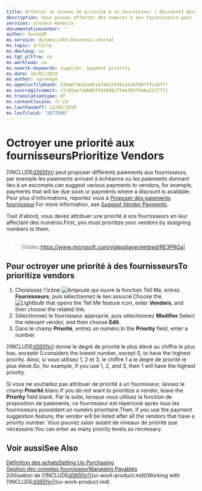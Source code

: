 ```yaml
---
title: Affecter un niveau de priorité à un fournisseur | Microsoft Docs
description: Vous pouvez affecter des numéros à vos fournisseurs pour les classer par ordre de priorité et faciliter des propositions de paiement dans Business Central.
services: project-madeira
documentationcenter: ''
author: SorenGP
ms.service: dynamics365-business-central
ms.topic: article
ms.devlang: na
ms.tgt_pltfrm: na
ms.workload: na
ms.search.keywords: supplier, payment priority
ms.date: 10/01/2019
ms.author: sgroespe
ms.openlocfilehash: 538a6f4b1ead61afde223391441bf097f3c26f77
ms.sourcegitcommit: cfc92eefa8b06fb426482f54e393f0e6e222f712
ms.translationtype: HT
ms.contentlocale: fr-CH
ms.lasthandoff: 12/03/2019
ms.locfileid: "2877606"
---
```

# <a name="prioritize-vendors"></a><span data-ttu-id="5808b-103">Octroyer une priorité aux fournisseurs</span><span class="sxs-lookup"><span data-stu-id="5808b-103">Prioritize Vendors</span></span>
[!INCLUDE[d365fin](includes/d365fin_md.md)] <span data-ttu-id="5808b-104">peut proposer différents paiements aux fournisseurs, par exemple les paiements arrivant à échéance ou les paiements donnant lieu à un escompte.</span><span class="sxs-lookup"><span data-stu-id="5808b-104">can suggest various payments to vendors, for example, payments that will be due soon or payments where a discount is available.</span></span> <span data-ttu-id="5808b-105">Pour plus d'informations, reportez vous à [Proposer des paiements fournisseur](payables-how-suggest-vendor-payments.md).</span><span class="sxs-lookup"><span data-stu-id="5808b-105">For more information, see [Suggest Vendor Payments](payables-how-suggest-vendor-payments.md).</span></span>

<span data-ttu-id="5808b-106">Tout d'abord, vous devez attribuer une priorité à vos fournisseurs en leur affectant des numéros.</span><span class="sxs-lookup"><span data-stu-id="5808b-106">First, you must prioritize your vendors by assigning numbers to them.</span></span>
<br><br>
> [!Video https://www.microsoft.com/videoplayer/embed/RE3PRGa]

## <a name="to-prioritize-vendors"></a><span data-ttu-id="5808b-107">Pour octroyer une priorité à des fournisseurs</span><span class="sxs-lookup"><span data-stu-id="5808b-107">To prioritize vendors</span></span>
1. <span data-ttu-id="5808b-108">Choisissez l'icône ![Ampoule qui ouvre la fonction Tell Me](media/ui-search/search_small.png "Dites-moi ce que vous voulez faire"), entrez **Fournisseurs**, puis sélectionnez le lien associé.</span><span class="sxs-lookup"><span data-stu-id="5808b-108">Choose the ![Lightbulb that opens the Tell Me feature](media/ui-search/search_small.png "Tell me what you want to do") icon, enter **Vendors**, and then choose the related link.</span></span>
2. <span data-ttu-id="5808b-109">Sélectionnez le fournisseur approprié, puis sélectionnez **Modifier**.</span><span class="sxs-lookup"><span data-stu-id="5808b-109">Select the relevant vendor, and then choose **Edit**.</span></span>
3. <span data-ttu-id="5808b-110">Dans le champ **Priorité**, entrez un numéro.</span><span class="sxs-lookup"><span data-stu-id="5808b-110">In the **Priority** field, enter a number.</span></span>

[!INCLUDE[d365fin](includes/d365fin_md.md)] <span data-ttu-id="5808b-111">donne le degré de priorité le plus élevé au chiffre le plus bas, excepté 0.</span><span class="sxs-lookup"><span data-stu-id="5808b-111">considers the lowest number, except 0, to have the highest priority.</span></span> <span data-ttu-id="5808b-112">Ainsi, si vous utilisez 1, 2 et 3, le chiffre 1 a le degré de priorité le plus élevé.</span><span class="sxs-lookup"><span data-stu-id="5808b-112">So, for example, if you use 1, 2, and 3, then 1 will have the highest priority.</span></span>

<span data-ttu-id="5808b-113">Si vous ne souhaitez pas attribuer de priorité à un fournisseur, laissez le champ **Priorité** blanc.</span><span class="sxs-lookup"><span data-stu-id="5808b-113">If you do not want to prioritize a vendor, leave the **Priority** field blank.</span></span> <span data-ttu-id="5808b-114">Par la suite, lorsque vous utilisez la fonction de proposition de paiements, ce fournisseur est répertorié après tous les fournisseurs possédant un numéro prioritaire.</span><span class="sxs-lookup"><span data-stu-id="5808b-114">Then, if you use the payment suggestion feature, the vendor will be listed after all the vendors that have a priority number.</span></span> <span data-ttu-id="5808b-115">Vous pouvez saisir autant de niveaux de priorité que nécessaire.</span><span class="sxs-lookup"><span data-stu-id="5808b-115">You can enter as many priority levels as necessary.</span></span>

## <a name="see-also"></a><span data-ttu-id="5808b-116">Voir aussi</span><span class="sxs-lookup"><span data-stu-id="5808b-116">See Also</span></span>
[<span data-ttu-id="5808b-117">Définition des achats</span><span class="sxs-lookup"><span data-stu-id="5808b-117">Setting Up Purchasing</span></span>](purchasing-setup-purchasing.md)  
[<span data-ttu-id="5808b-118">Gestion des comptes fournisseur</span><span class="sxs-lookup"><span data-stu-id="5808b-118">Managing Payables</span></span>](payables-manage-payables.md)  
<span data-ttu-id="5808b-119">[Utilisation de [!INCLUDE[d365fin](includes/d365fin_md.md)]](ui-work-product.md)</span><span class="sxs-lookup"><span data-stu-id="5808b-119">[Working with [!INCLUDE[d365fin](includes/d365fin_md.md)]](ui-work-product.md)</span></span>
